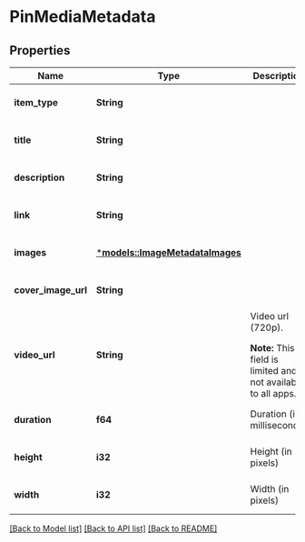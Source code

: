 # PinMediaMetadata

## Properties
Name | Type | Description | Notes
------------ | ------------- | ------------- | -------------
**item_type** | **String** |  | [optional] [default to None]
**title** | **String** |  | [optional] [default to None]
**description** | **String** |  | [optional] [default to None]
**link** | **String** |  | [optional] [default to None]
**images** | [***models::ImageMetadataImages**](ImageMetadata_images.md) |  | [optional] [default to None]
**cover_image_url** | **String** |  | [optional] [default to None]
**video_url** | **String** | Video url (720p). </p><strong>Note:</strong> This field is limited and not available to all apps. | [optional] [default to None]
**duration** | **f64** | Duration (in milliseconds) | [optional] [default to None]
**height** | **i32** | Height (in pixels) | [optional] [default to None]
**width** | **i32** | Width (in pixels) | [optional] [default to None]

[[Back to Model list]](../README.md#documentation-for-models) [[Back to API list]](../README.md#documentation-for-api-endpoints) [[Back to README]](../README.md)


